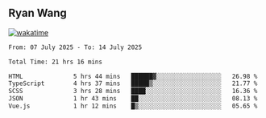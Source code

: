## Ryan Wang

[![wakatime](https://wakatime.com/badge/user/6f4ce45f-b03c-4eb3-b701-4b95e0885d94.svg)](https://wakatime.com/@6f4ce45f-b03c-4eb3-b701-4b95e0885d94)

<!--START_SECTION:waka-->

```txt
From: 07 July 2025 - To: 14 July 2025

Total Time: 21 hrs 16 mins

HTML              5 hrs 44 mins   ██████▓░░░░░░░░░░░░░░░░░░   26.98 %
TypeScript        4 hrs 37 mins   █████▒░░░░░░░░░░░░░░░░░░░   21.77 %
SCSS              3 hrs 28 mins   ████░░░░░░░░░░░░░░░░░░░░░   16.36 %
JSON              1 hr 43 mins    ██░░░░░░░░░░░░░░░░░░░░░░░   08.13 %
Vue.js            1 hr 12 mins    █▒░░░░░░░░░░░░░░░░░░░░░░░   05.65 %
```

<!--END_SECTION:waka-->
